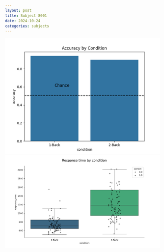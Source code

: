 ```yaml
---
layout: post
title: Subject 8001
date: 2024-10-24
categories: subjects
---
```


![](data/8001/run-6/8001_ATS_acc.png)
![](data/8001/run-6/8001_ATS_rt.png)
